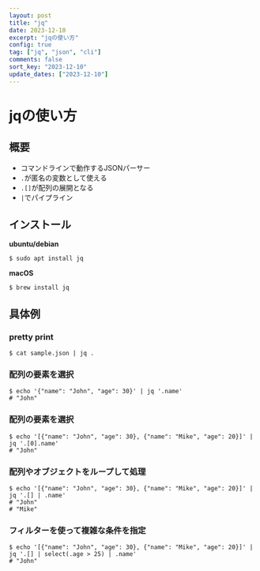 ```yaml
---
layout: post
title: "jq"
date: 2023-12-10
excerpt: "jqの使い方"
config: true
tag: ["jq", "json", "cli"]
comments: false
sort_key: "2023-12-10"
update_dates: ["2023-12-10"]
---
```


# jqの使い方

## 概要
 - コマンドラインで動作するJSONパーサー
 - `.`が匿名の変数として使える
 - `.[]`が配列の展開となる
 - `|`でパイプライン

## インストール

**ubuntu/debian**
```console
$ sudo apt install jq
```

**macOS**
```console
$ brew install jq
```

## 具体例

### pretty print

```console
$ cat sample.json | jq .
```

### 配列の要素を選択

```console
$ echo '{"name": "John", "age": 30}' | jq '.name'
# "John"
```

### 配列の要素を選択

```console
$ echo '[{"name": "John", "age": 30}, {"name": "Mike", "age": 20}]' | jq '.[0].name'
# "John"
```

### 配列やオブジェクトをループして処理

```console
$ echo '[{"name": "John", "age": 30}, {"name": "Mike", "age": 20}]' | jq '.[] | .name'
# "John"
# "Mike"
```

### フィルターを使って複雑な条件を指定

```console
$ echo '[{"name": "John", "age": 30}, {"name": "Mike", "age": 20}]' | jq '.[] | select(.age > 25) | .name'
# "John"
```
